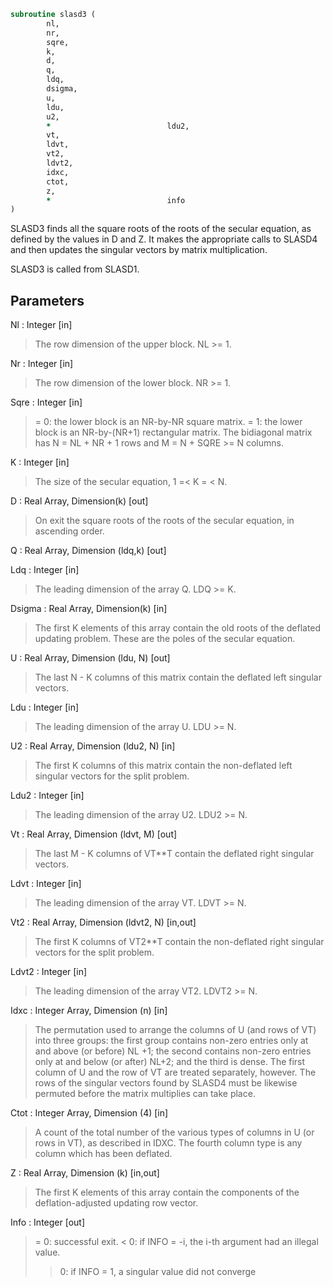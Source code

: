```fortran
subroutine slasd3 (
		nl,
		nr,
		sqre,
		k,
		d,
		q,
		ldq,
		dsigma,
		u,
		ldu,
		u2,
		*                          ldu2,
		vt,
		ldvt,
		vt2,
		ldvt2,
		idxc,
		ctot,
		z,
		*                          info
)
```

 SLASD3 finds all the square roots of the roots of the secular
 equation, as defined by the values in D and Z.  It makes the
 appropriate calls to SLASD4 and then updates the singular
 vectors by matrix multiplication.

 SLASD3 is called from SLASD1.

## Parameters
Nl : Integer [in]
> The row dimension of the upper block.  NL >= 1.

Nr : Integer [in]
> The row dimension of the lower block.  NR >= 1.

Sqre : Integer [in]
> = 0: the lower block is an NR-by-NR square matrix.
> = 1: the lower block is an NR-by-(NR+1) rectangular matrix.
> The bidiagonal matrix has N = NL + NR + 1 rows and
> M = N + SQRE >= N columns.

K : Integer [in]
> The size of the secular equation, 1 =< K = < N.

D : Real Array, Dimension(k) [out]
> On exit the square roots of the roots of the secular equation,
> in ascending order.

Q : Real Array, Dimension (ldq,k) [out]

Ldq : Integer [in]
> The leading dimension of the array Q.  LDQ >= K.

Dsigma : Real Array, Dimension(k) [in]
> The first K elements of this array contain the old roots
> of the deflated updating problem.  These are the poles
> of the secular equation.

U : Real Array, Dimension (ldu, N) [out]
> The last N - K columns of this matrix contain the deflated
> left singular vectors.

Ldu : Integer [in]
> The leading dimension of the array U.  LDU >= N.

U2 : Real Array, Dimension (ldu2, N) [in]
> The first K columns of this matrix contain the non-deflated
> left singular vectors for the split problem.

Ldu2 : Integer [in]
> The leading dimension of the array U2.  LDU2 >= N.

Vt : Real Array, Dimension (ldvt, M) [out]
> The last M - K columns of VT**T contain the deflated
> right singular vectors.

Ldvt : Integer [in]
> The leading dimension of the array VT.  LDVT >= N.

Vt2 : Real Array, Dimension (ldvt2, N) [in,out]
> The first K columns of VT2**T contain the non-deflated
> right singular vectors for the split problem.

Ldvt2 : Integer [in]
> The leading dimension of the array VT2.  LDVT2 >= N.

Idxc : Integer Array, Dimension (n) [in]
> The permutation used to arrange the columns of U (and rows of
> VT) into three groups:  the first group contains non-zero
> entries only at and above (or before) NL +1; the second
> contains non-zero entries only at and below (or after) NL+2;
> and the third is dense. The first column of U and the row of
> VT are treated separately, however.
> The rows of the singular vectors found by SLASD4
> must be likewise permuted before the matrix multiplies can
> take place.

Ctot : Integer Array, Dimension (4) [in]
> A count of the total number of the various types of columns
> in U (or rows in VT), as described in IDXC. The fourth column
> type is any column which has been deflated.

Z : Real Array, Dimension (k) [in,out]
> The first K elements of this array contain the components
> of the deflation-adjusted updating row vector.

Info : Integer [out]
> = 0:  successful exit.
> < 0:  if INFO = -i, the i-th argument had an illegal value.
> > 0:  if INFO = 1, a singular value did not converge

